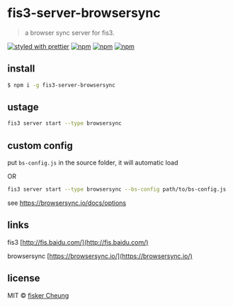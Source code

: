 # fis3-server-browsersync

> a browser sync server for fis3.

[![styled with prettier](https://img.shields.io/badge/styled_with-prettier-ff69b4.svg?style=flat-square)](https://github.com/prettier/prettier)
[![npm](https://img.shields.io/npm/v/fis3-server-browsersync.svg?style=flat-square)](https://www.npmjs.com/package/fis3-server-browsersync)
[![npm](https://img.shields.io/npm/dt/fis3-server-browsersync.svg?style=flat-square)](https://www.npmjs.com/package/fis3-server-browsersync)
[![npm](https://img.shields.io/npm/dm/fis3-server-browsersync.svg?style=flat-square)](https://www.npmjs.com/package/fis3-server-browsersync)

## install

```sh
$ npm i -g fis3-server-browsersync
```

## ustage
```sh
fis3 server start --type browsersync
```

## custom config
put `bs-config.js` in the source folder, it will automatic load

OR

```sh
fis3 server start --type browsersync --bs-config path/to/bs-config.js
```

see https://browsersync.io/docs/options

## links

  fis3 [http://fis.baidu.com/](http://fis.baidu.com/)

  browsersync [https://browsersync.io/](https://browsersync.io/)



## license
MIT © [fisker Cheung](https://github.com/fisker)
